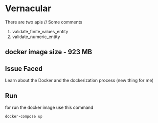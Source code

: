 # Vernacular
There are two apis
// Some comments
  1. validate_finite_values_entity
  2. validate_numeric_entity
  
  
## docker image size - 923 MB

## Issue Faced

Learn about the Docker and the dockerization process (new thing for me)

## Run

for run the docker image use this command

```bash
docker-compose up
```
